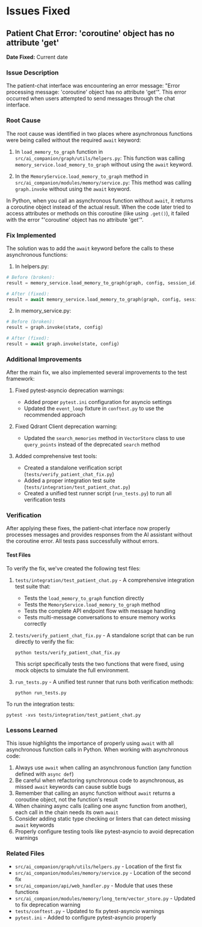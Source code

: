 # Issues Fixed

## Patient Chat Error: 'coroutine' object has no attribute 'get'

**Date Fixed:** Current date

### Issue Description

The patient-chat interface was encountering an error message: "Error processing message: 'coroutine' object has no attribute 'get'". This error occurred when users attempted to send messages through the chat interface.

### Root Cause

The root cause was identified in two places where asynchronous functions were being called without the required `await` keyword:

1. In `load_memory_to_graph` function in `src/ai_companion/graph/utils/helpers.py`: This function was calling `memory_service.load_memory_to_graph` without using the `await` keyword.

2. In the `MemoryService.load_memory_to_graph` method in `src/ai_companion/modules/memory/service.py`: This method was calling `graph.invoke` without using the `await` keyword.

In Python, when you call an asynchronous function without `await`, it returns a coroutine object instead of the actual result. When the code later tried to access attributes or methods on this coroutine (like using `.get()`), it failed with the error "'coroutine' object has no attribute 'get'".

### Fix Implemented

The solution was to add the `await` keyword before the calls to these asynchronous functions:

1. In helpers.py:
```python
# Before (broken):
result = memory_service.load_memory_to_graph(graph, config, session_id)

# After (fixed):
result = await memory_service.load_memory_to_graph(graph, config, session_id)
```

2. In memory_service.py:
```python
# Before (broken):
result = graph.invoke(state, config)

# After (fixed):
result = await graph.invoke(state, config)
```

### Additional Improvements

After the main fix, we also implemented several improvements to the test framework:

1. Fixed pytest-asyncio deprecation warnings:
   - Added proper `pytest.ini` configuration for asyncio settings
   - Updated the `event_loop` fixture in `conftest.py` to use the recommended approach

2. Fixed Qdrant Client deprecation warning:
   - Updated the `search_memories` method in `VectorStore` class to use `query_points` instead of the deprecated `search` method

3. Added comprehensive test tools:
   - Created a standalone verification script (`tests/verify_patient_chat_fix.py`)
   - Added a proper integration test suite (`tests/integration/test_patient_chat.py`)
   - Created a unified test runner script (`run_tests.py`) to run all verification tests

### Verification

After applying these fixes, the patient-chat interface now properly processes messages and provides responses from the AI assistant without the coroutine error. All tests pass successfully without errors.

#### Test Files

To verify the fix, we've created the following test files:

1. `tests/integration/test_patient_chat.py` - A comprehensive integration test suite that:
   - Tests the `load_memory_to_graph` function directly
   - Tests the `MemoryService.load_memory_to_graph` method
   - Tests the complete API endpoint flow with message handling
   - Tests multi-message conversations to ensure memory works correctly

2. `tests/verify_patient_chat_fix.py` - A standalone script that can be run directly to verify the fix:
   ```
   python tests/verify_patient_chat_fix.py
   ```
   This script specifically tests the two functions that were fixed, using mock objects to simulate the full environment.

3. `run_tests.py` - A unified test runner that runs both verification methods:
   ```
   python run_tests.py
   ```

To run the integration tests:
```
pytest -xvs tests/integration/test_patient_chat.py
```

### Lessons Learned

This issue highlights the importance of properly using `await` with all asynchronous function calls in Python. When working with asynchronous code:

1. Always use `await` when calling an asynchronous function (any function defined with `async def`)
2. Be careful when refactoring synchronous code to asynchronous, as missed `await` keywords can cause subtle bugs
3. Remember that calling an async function without `await` returns a coroutine object, not the function's result
4. When chaining async calls (calling one async function from another), each call in the chain needs its own `await`
5. Consider adding static type checking or linters that can detect missing `await` keywords
6. Properly configure testing tools like pytest-asyncio to avoid deprecation warnings

### Related Files

- `src/ai_companion/graph/utils/helpers.py` - Location of the first fix
- `src/ai_companion/modules/memory/service.py` - Location of the second fix
- `src/ai_companion/api/web_handler.py` - Module that uses these functions
- `src/ai_companion/modules/memory/long_term/vector_store.py` - Updated to fix deprecation warning
- `tests/conftest.py` - Updated to fix pytest-asyncio warnings
- `pytest.ini` - Added to configure pytest-asyncio properly 